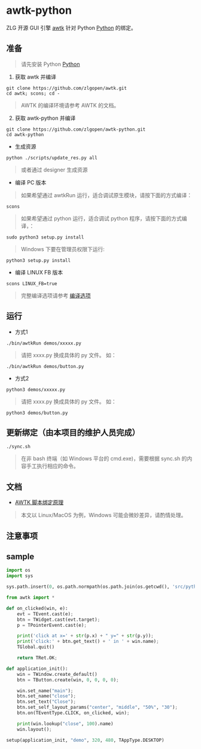 # awtk-python

ZLG 开源 GUI 引擎 [awtk](https://github.com/zlgopen/awtk) 针对 Python [Python](https://python.org) 的绑定。

## 准备

> 请先安装 Python [Python](https://python.org)

1. 获取 awtk 并编译

```
git clone https://github.com/zlgopen/awtk.git
cd awtk; scons; cd -
```

> AWTK 的编译环境请参考 AWTK 的文档。

2. 获取 awtk-python 并编译

```
git clone https://github.com/zlgopen/awtk-python.git
cd awtk-python
```

* 生成资源

```
python ./scripts/update_res.py all
```

> 或者通过 designer 生成资源

* 编译 PC 版本

> 如果希望通过 awtkRun 运行，适合调试原生模块，请按下面的方式编译：

```
scons
```

> 如果希望通过 python 运行，适合调试 python 程序，请按下面的方式编译，：

```
sudo python3 setup.py install
```

> Windows 下要在管理员权限下运行:

```
python3 setup.py install
```

* 编译 LINUX FB 版本

```
scons LINUX_FB=true
```

> 完整编译选项请参考 [编译选项](https://github.com/zlgopen/awtk-widget-generator/blob/master/docs/build_options.md)

## 运行

* 方式1

```
./bin/awtkRun demos/xxxxx.py
```

> 请把 xxxx.py 换成具体的 py 文件。
如：
```
./bin/awtkRun demos/button.py
```

* 方式2

```
python3 demos/xxxxx.py
```

> 请把 xxxx.py 换成具体的 py 文件。
如：
```
python3 demos/button.py
```

## 更新绑定（由本项目的维护人员完成）

```
./sync.sh
```

> 在非 bash 终端（如 Windows 平台的 cmd.exe)，需要根据 sync.sh 的内容手工执行相应的命令。

## 文档

* [AWTK 脚本绑定原理](https://github.com/zlgopen/awtk/blob/master/docs/script_binding.md)

> 本文以 Linux/MacOS 为例，Windows 可能会微妙差异，请酌情处理。

## 注意事项

## sample

```python
import os
import sys

sys.path.insert(0, os.path.normpath(os.path.join(os.getcwd(), 'src/python')))

from awtk import *

def on_clicked(win, e):
    evt = TEvent.cast(e);
    btn = TWidget.cast(evt.target);
    p = TPointerEvent.cast(e);

    print('click at x=' + str(p.x) + " y=" + str(p.y));
    print('click:' + btn.get_text() + ' in ' + win.name);
    TGlobal.quit()

    return TRet.OK;

def application_init():
    win = TWindow.create_default()
    btn = TButton.create(win, 0, 0, 0, 0);

    win.set_name("main");
    btn.set_name("close");
    btn.set_text("Close");
    btn.set_self_layout_params("center", "middle", "50%", "30");
    btn.on(TEventType.CLICK, on_clicked, win);

    print(win.lookup("close", 100).name)
    win.layout();

setup(application_init, "demo", 320, 480, TAppType.DESKTOP)

```
